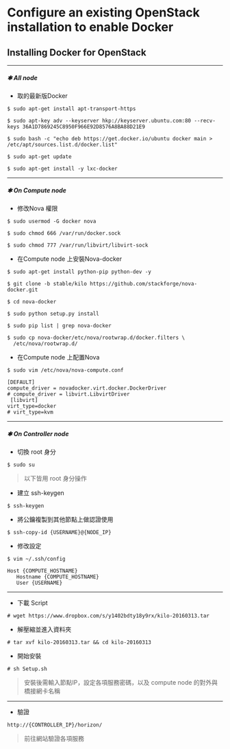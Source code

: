 # Configure an existing OpenStack installation to enable Docker
## Installing Docker for OpenStack

------
##### **✱ All node**

* 取的最新版Docker
```
$ sudo apt-get install apt-transport-https

$ sudo apt-key adv --keyserver hkp://keyserver.ubuntu.com:80 --recv-keys 36A1D7869245C8950F966E92D8576A8BA88D21E9

$ sudo bash -c "echo deb https://get.docker.io/ubuntu docker main > /etc/apt/sources.list.d/docker.list"

$ sudo apt-get update

$ sudo apt-get install -y lxc-docker
```

------
##### **✱ On Compute node**

* 修改Nova 權限
```
$ sudo usermod -G docker nova

$ sudo chmod 666 /var/run/docker.sock

$ sudo chmod 777 /var/run/libvirt/libvirt-sock
```

* 在Compute node 上安裝Nova-docker
```
$ sudo apt-get install python-pip python-dev -y

$ git clone -b stable/kilo https://github.com/stackforge/nova-docker.git

$ cd nova-docker

$ sudo python setup.py install

$ sudo pip list | grep nova-docker

$ sudo cp nova-docker/etc/nova/rootwrap.d/docker.filters \
  /etc/nova/rootwrap.d/
```
 * 在Compute node 上配置Nova
 ```
$ sudo vim /etc/nova/nova-compute.conf
```
```vim
[DEFAULT]
compute_driver = novadocker.virt.docker.DockerDriver
# compute_driver = libvirt.LibvirtDriver
 [libvirt]
virt_type=docker
# virt_type=kvm
```
------
##### **✱ On Controller node**

* 切換 root 身分
```
$ sudo su
```
> 以下皆用 root 身分操作

* 建立 ssh-keygen
```
$ ssh-keygen
```

* 將公鑰複製到其他節點上做認證使用
```
$ ssh-copy-id {USERNAME}@{NODE_IP}
```

* 修改設定
```
$ vim ~/.ssh/config
```
```
Host {COMPUTE_HOSTNAME}
   Hostname {COMPUTE_HOSTNAME}
   User {USERNAME}
```

------
* 下載 Script
```
# wget https://www.dropbox.com/s/y1402bdty18y9rx/kilo-20160313.tar
```

* 解壓縮並進入資料夾
```
# tar xvf kilo-20160313.tar && cd kilo-20160313
```

* 開始安裝
```
# sh Setup.sh
```
> 安裝後需輸入節點IP，設定各項服務密碼，以及 compute node 的對外與橋接網卡名稱

------

* 驗證
```
http://{CONTROLLER_IP}/horizon/
```
> 前往網站驗證各項服務

